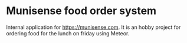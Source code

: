 # Munisense food order system
Internal application for https://munisense.com. It is an hobby project for ordering food for the lunch on friday using Meteor.
